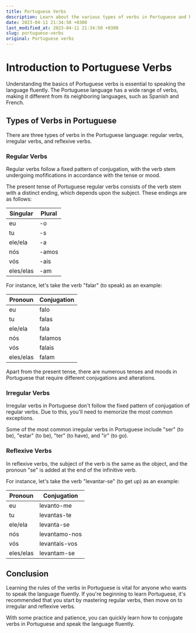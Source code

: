 ```yaml
---
title: Portuguese Verbs
description: Learn about the various types of verbs in Portuguese and how to conjugate them.
date: 2023-04-11 21:34:50 +0300
last_modified_at: 2023-04-11 21:34:50 +0300
slug: portuguese-verbs
original: Portuguese verbs
---
```

# Introduction to Portuguese Verbs

Understanding the basics of Portuguese verbs is essential to speaking the language fluently. The Portuguese language has a wide range of verbs, making it different from its neighboring languages, such as Spanish and French.

## Types of Verbs in Portuguese

There are three types of verbs in the Portuguese language: regular verbs, irregular verbs, and reflexive verbs.

### Regular Verbs

Regular verbs follow a fixed pattern of conjugation, with the verb stem undergoing mofifications in accordance with the tense or mood.

The present tense of Portuguese regular verbs consists of the verb stem with a distinct ending, which depends upon the subject. These endings are as follows:

| Singular | Plural |
|----------|--------|
| eu       | -o     |
| tu       | -s     |
| ele/ela  | -a     |
| nós      | -amos  |
| vós      | -ais   |
| eles/elas| -am    |

For instance, let's take the verb "falar" (to speak) as an example:

| Pronoun | Conjugation |
|---------|-------------|
| eu      | falo        |
| tu      | falas       |
| ele/ela | fala        |
| nós     | falamos     |
| vós     | falais      |
| eles/elas | falam     |

Apart from the present tense, there are numerous tenses and moods in Portuguese that require different conjugations and alterations.

### Irregular Verbs

Irregular verbs in Portuguese don't follow the fixed pattern of conjugation of regular verbs. Due to this, you'll need to memorize the most common exceptions.

Some of the most common irregular verbs in Portuguese include "ser" (to be), "estar" (to be), "ter" (to have), and "ir" (to go).

### Reflexive Verbs

In reflexive verbs, the subject of the verb is the same as the object, and the pronoun "se" is added at the end of the infinitive verb.

For instance, let's take the verb "levantar-se" (to get up) as an example:

| Pronoun | Conjugation |
|---------|-------------|
| eu      | levanto-me  |
| tu      | levantas-te |
| ele/ela | levanta-se  |
| nós     | levantamo-nos |
| vós     | levantais-vos |
| eles/elas | levantam-se |

## Conclusion

Learning the rules of the verbs in Portuguese is vital for anyone who wants to speak the language fluently. If you're beginning to learn Portuguese, it's recommended that you start by mastering regular verbs, then move on to irregular and reflexive verbs.

With some practice and patience, you can quickly learn how to conjugate verbs in Portuguese and speak the language fluently.